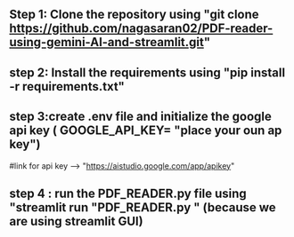 ## Step 1: Clone the repository using "git clone https://github.com/nagasaran02/PDF-reader-using-gemini-AI-and-streamlit.git"
## step 2: Install the requirements using "pip install -r requirements.txt"
## step 3:create .env file and initialize the google api key  ( GOOGLE_API_KEY= "place your oun ap key")
#link for api key --> "https://aistudio.google.com/app/apikey"
## step 4 : run the PDF_READER.py file using "streamlit run "PDF_READER.py " (because we are using streamlit GUI)
